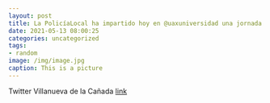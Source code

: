 ```yaml
---
layout: post
title: La PolicíaLocal ha impartido hoy en @uaxuniversidad una jornada sobre prevención de violencia de género y acoso. Este tipo de i...
date: 2021-05-13 08:00:25
categories: uncategorized
tags:
- random
image: /img/image.jpg
caption: This is a picture
---
```

Twitter Villanueva de la Cañada [link](https://twitter.com/AytoVDLCanada/status/1392457388494659587)
